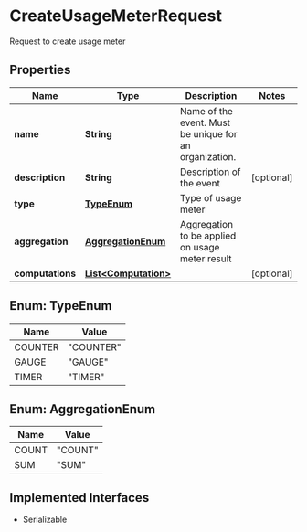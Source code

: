 

# CreateUsageMeterRequest

Request to create usage meter

## Properties

| Name | Type | Description | Notes |
|------------ | ------------- | ------------- | -------------|
|**name** | **String** | Name of the event. Must be unique for an organization. |  |
|**description** | **String** | Description of the event |  [optional] |
|**type** | [**TypeEnum**](#TypeEnum) | Type of usage meter |  |
|**aggregation** | [**AggregationEnum**](#AggregationEnum) | Aggregation to be applied on usage meter result |  |
|**computations** | [**List&lt;Computation&gt;**](Computation.md) |  |  [optional] |



## Enum: TypeEnum

| Name | Value |
|---- | -----|
| COUNTER | &quot;COUNTER&quot; |
| GAUGE | &quot;GAUGE&quot; |
| TIMER | &quot;TIMER&quot; |



## Enum: AggregationEnum

| Name | Value |
|---- | -----|
| COUNT | &quot;COUNT&quot; |
| SUM | &quot;SUM&quot; |


## Implemented Interfaces

* Serializable


